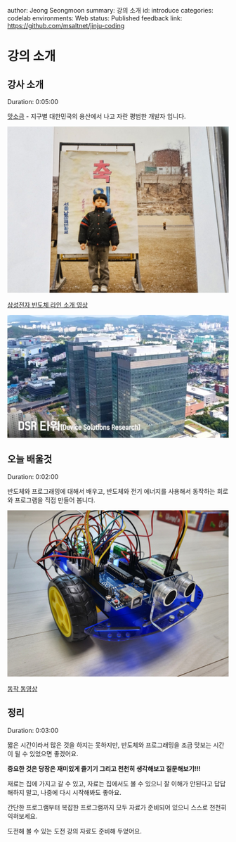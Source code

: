 author: Jeong Seongmoon
summary: 강의 소개
id: introduce
categories: codelab
environments: Web
status: Published
feedback link: https://github.com/msaltnet/jinju-coding

# 강의 소개

## 강사 소개
Duration: 0:05:00

[맛소금](https://me.msalt.net) - 지구별 대한민국의 용산에서 나고 자란 평범한 개발자 입니다. 

![남정초등학교](./img/nj.jpg)

[삼성전자 반도체 라인 소개 영상](https://www.youtube.com/watch?v=OhoagUtQD3c)

![dsr](./img/dsr.jpg)

## 오늘 배울것
Duration: 0:02:00

반도체와 프로그래밍에 대해서 배우고, 반도체와 전기 에너지를 사용해서 동작하는 회로와 프로그램을 직접 만들어 봅니다.

![main](./img/main.jpg)

[동작 동영상](https://www.youtube.com/watch?v=RbDGxCBN8vQ)

## 정리
Duration: 0:03:00

짧은 시간이라서 많은 것을 하지는 못하지만, 반도체와 프로그래밍을 조금 맛보는 시간이 될 수 있었으면 좋겠어요.

**중요한 것은 당장은 재미있게 즐기기 그리고 천천히 생각해보고 질문해보기!!!**

재료는 집에 가지고 갈 수 있고, 자료는 집에서도 볼 수 있으니 잘 이해가 안된다고 답답해하지 말고, 나중에 다시 시작해봐도 좋아요.

간단한 프로그램부터 복잡한 프로그램까지 모두 자료가 준비되어 있으니 스스로 천천히 익혀보세요.

도전해 볼 수 있는 도전 강의 자료도 준비해 두었어요.
